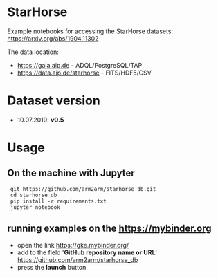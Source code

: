 # StarHorse
Example notebooks for accessing the StarHorse datasets: https://arxiv.org/abs/1904.11302

The data location:

*  https://gaia.aip.de - ADQL/PostgreSQL/TAP 
*  https://data.aip.de/starhorse - FITS/HDF5/CSV


# Dataset version
* 10.07.2019: **v0.5**

# Usage
## On the machine with Jupyter
  ```
   git https://github.com/arm2arm/starhorse_db.git 
   cd starhorse_db
   pip install -r requirements.txt
   jupyter notebook 
  ```
## running examples on the https://mybinder.org
* open the link https://gke.mybinder.org/
* add to the field '**GitHub repository name or URL**'  https://github.com/arm2arm/starhorse_db
* press the **launch** button


